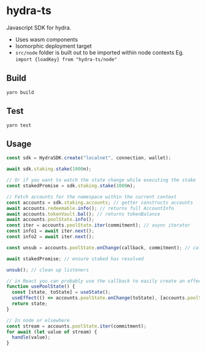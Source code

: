 # hydra-ts

Javascript SDK for hydra.

- Uses wasm components
- Isomorphic deployment target
- `src/node` folder is built out to be imported within node contexts Eg. `import {loadKey} from "hydra-ts/node"`

## Build

`yarn build`

## Test

`yarn test`

## Usage

```ts
const sdk = HydraSDK.create("localnet", connection, wallet);

await sdk.staking.stake(1000n);

// Or if you want to watch the state change while executing the stake
const stakedPromise = sdk.staking.stake(1000n);

// Fetch accounts for the namespace within the current context
const accounts = sdk.staking.accounts; // getter constructs accounts
await accounts.redeemable.info(); // returns full AccountInfo
await accounts.tokenVault.bal(); // returns tokenBalance
await accounts.poolState.info();
const iter = accounts.poolState.iter(commitment); // async iterator
const info1 = await iter.next();
const info2 = await iter.next();

const unsub = accounts.poolState.onChange(callback, commitment); // callback (commitment is optional)

await stakedPromise; // ensure staked has resolved

unsub(); // clean up listeners

// in React you can probably use the callback to easily create an effect handler:
function usePoolState() {
  const [state, toState] = useState();
  useEffect(() => accounts.poolState.onChange(toState), [accounts.poolState]);
  return state;
}

// In node or elsewhere
const stream = accounts.poolState.iter(commitment);
for await (let value of stream) {
  handle(value);
}
```
